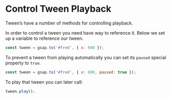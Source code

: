 # Control Tween Playback

Tween’s have a number of methods for controlling playback.

&#x20;In order to control a tween you need have way to reference it. Below we set up a variable to reference our tween.&#x20;

```javascript
const tween = gsap.to('#fred', { x: 600 });
```

To prevent a tween from playing automatically you can set its `paused` special property to `true`.

```javascript
const tween = gsap.to('#fred', { x: 600, paused: true });
```

To play that tween you can later call:&#x20;

```javascript
tween.play();
```
